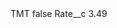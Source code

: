 <?xml version="1.0" encoding="UTF-8"?>
<CustomMetadata xmlns="http://soap.sforce.com/2006/04/metadata" xmlns:xsi="http://www.w3.org/2001/XMLSchema-instance" xmlns:xsd="http://www.w3.org/2001/XMLSchema">
    <label>TMT</label>
    <protected>false</protected>
    <values>
        <field>Rate__c</field>
        <value xsi:type="xsd:double">3.49</value>
    </values>
</CustomMetadata>
